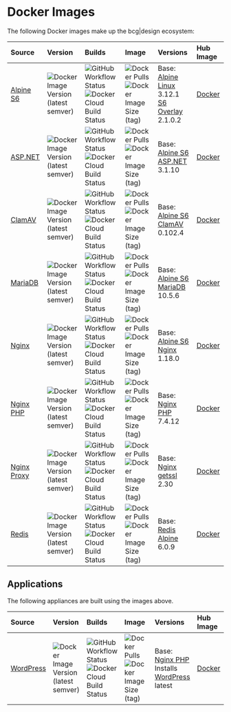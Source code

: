 # Docker Images

The following Docker images make up the bcg|design ecosystem:

Source                                                         | Version                                                                                                               | Builds                                                                                                                                                                                                                                  | Image                                                                                                                                                                                        | Versions                                                                                                                                         | Hub Image
:------------------------------------------------------------- | :-------------------------------------------------------------------------------------------------------------------- | :-------------------------------------------------------------------------------------------------------------------------------------------------------------------------------------------------------------------------------------- | :--------------------------------------------------------------------------------------------------------------------------------------------------------------------------------------------| :----------------------------------------------------------------------------------------------------------------------------------------------- | :-------------------------------------------------------
[Alpine S6](https://github.com/bencgreen/docker-alpine-s6)     | ![Docker Image Version (latest semver)](https://img.shields.io/docker/v/bcgdesign/alpine-s6?sort=semver)   | ![GitHub Workflow Status](https://img.shields.io/github/workflow/status/bencgreen/docker-alpine-s6/build?label=github)<br/>![Docker Cloud Build Status](https://img.shields.io/docker/cloud/build/bcgdesign/alpine-s6?label=docker)     | ![Docker Pulls](https://img.shields.io/docker/pulls/bcgdesign/alpine-s6?label=pulls)<br/>![Docker Image Size (tag)](https://img.shields.io/docker/image-size/bcgdesign/alpine-s6/latest?label=size)     | Base: [Alpine Linux](https://github.com/alpinelinux/docker-alpine) 3.12.1<br>[S6 Overlay](https://github.com/just-containers/s6-overlay) 2.1.0.2 | [Docker](https://hub.docker.com/r/bcgdesign/alpine-s6) 
[ASP.NET](https://github.com/bencgreen/docker-aspnet)          | ![Docker Image Version (latest semver)](https://img.shields.io/docker/v/bcgdesign/aspnet?sort=semver)      | ![GitHub Workflow Status](https://img.shields.io/github/workflow/status/bencgreen/docker-aspnet/build?label=github)<br/>![Docker Cloud Build Status](https://img.shields.io/docker/cloud/build/bcgdesign/aspnet?label=docker)           | ![Docker Pulls](https://img.shields.io/docker/pulls/bcgdesign/aspnet?label=pulls)<br/>![Docker Image Size (tag)](https://img.shields.io/docker/image-size/bcgdesign/aspnet/latest?label=size)           | Base: [Alpine S6](https://github.com/bencgreen/docker-alpine-s6)<br>[ASP.NET](https://dotnet.microsoft.com/apps/aspnet) 3.1.10                   | [Docker](https://hub.docker.com/r/bcgdesign/aspnet)    
[ClamAV](https://github.com/bencgreen/docker-clamav)           | ![Docker Image Version (latest semver)](https://img.shields.io/docker/v/bcgdesign/clamav?sort=semver)      | ![GitHub Workflow Status](https://img.shields.io/github/workflow/status/bencgreen/docker-clamav/build?label=github)<br/>![Docker Cloud Build Status](https://img.shields.io/docker/cloud/build/bcgdesign/clamav?label=docker)           | ![Docker Pulls](https://img.shields.io/docker/pulls/bcgdesign/clamav?label=pulls)<br/>![Docker Image Size (tag)](https://img.shields.io/docker/image-size/bcgdesign/clamav/latest?label=size)           | Base: [Alpine S6](https://github.com/bencgreen/docker-alpine-s6)<br>[ClamAV](https://www.clamav.net) 0.102.4                                     | [Docker](https://hub.docker.com/r/bcgdesign/clamav)    
[MariaDB](https://github.com/bencgreen/docker-mariadb)         | ![Docker Image Version (latest semver)](https://img.shields.io/docker/v/bcgdesign/mariadb?sort=semver)     | ![GitHub Workflow Status](https://img.shields.io/github/workflow/status/bencgreen/docker-mariadb/build?label=github)<br>![Docker Cloud Build Status](https://img.shields.io/docker/cloud/build/bcgdesign/mariadb?label=docker)         | ![Docker Pulls](https://img.shields.io/docker/pulls/bcgdesign/mariadb?label=pulls)<br/>![Docker Image Size (tag)](https://img.shields.io/docker/image-size/bcgdesign/mariadb/latest?label=size)         | Base: [Alpine S6](https://github.com/bencgreen/docker-alpine-s6)<br>[MariaDB](https://mariadb.org) 10.5.6                                        | [Docker](https://hub.docker.com/r/bcgdesign/mariadb)   
[Nginx](https://github.com/bencgreen/docker-nginx)             | ![Docker Image Version (latest semver)](https://img.shields.io/docker/v/bcgdesign/nginx?sort=semver)       | ![GitHub Workflow Status](https://img.shields.io/github/workflow/status/bencgreen/docker-nginx/build?label=github)<br>![Docker Cloud Build Status](https://img.shields.io/docker/cloud/build/bcgdesign/nginx?label=docker)             | ![Docker Pulls](https://img.shields.io/docker/pulls/bcgdesign/nginx?label=pulls)<br>![Docker Image Size (tag)](https://img.shields.io/docker/image-size/bcgdesign/nginx/latest?label=size)             | Base: [Alpine S6](https://github.com/bencgreen/docker-alpine-s6)<br>[Nginx](https://nginx.org/en/) 1.18.0                                        | [Docker](https://hub.docker.com/r/bcgdesign/nginx)     
[Nginx PHP](https://github.com/bencgreen/docker-nginx-php)     | ![Docker Image Version (latest semver)](https://img.shields.io/docker/v/bcgdesign/nginx-php?sort=semver)   | ![GitHub Workflow Status](https://img.shields.io/github/workflow/status/bencgreen/docker-nginx-php/build?label=github)<br>![Docker Cloud Build Status](https://img.shields.io/docker/cloud/build/bcgdesign/nginx-php?label=docker)     | ![Docker Pulls](https://img.shields.io/docker/pulls/bcgdesign/nginx-php?label=pulls)<br>![Docker Image Size (tag)](https://img.shields.io/docker/image-size/bcgdesign/nginx-php/latest?label=size)     | Base: [Nginx](https://github.com/bencgreen/docker-nginx)<br>[PHP](https://php.net) 7.4.12                                                        | [Docker](https://hub.docker.com/r/bcgdesign/nginx-php) 
[Nginx Proxy](https://github.com/bencgreen/docker-nginx-proxy) | ![Docker Image Version (latest semver)](https://img.shields.io/docker/v/bcgdesign/nginx-proxy?sort=semver) | ![GitHub Workflow Status](https://img.shields.io/github/workflow/status/bencgreen/docker-nginx-proxy/build?label=github)<br>![Docker Cloud Build Status](https://img.shields.io/docker/cloud/build/bcgdesign/nginx-proxy?label=docker) | ![Docker Pulls](https://img.shields.io/docker/pulls/bcgdesign/nginx-proxy?label=pulls)<br>![Docker Image Size (tag)](https://img.shields.io/docker/image-size/bcgdesign/nginx-proxy/latest?label=size) | Base: [Nginx](https://github.com/bencgreen/docker-nginx)<br>[getssl](https://github.com/srvrco/getssl) 2.30                                       | [Docker](https://hub.docker.com/r/bcgdesign/nginx-proxy) 
[Redis](https://github.com/bencgreen/docker-redis)             | ![Docker Image Version (latest semver)](https://img.shields.io/docker/v/bcgdesign/redis?sort=semver)       | ![GitHub Workflow Status](https://img.shields.io/github/workflow/status/bencgreen/docker-redis/build?label=github)<br>![Docker Cloud Build Status](https://img.shields.io/docker/cloud/build/bcgdesign/redis?label=docker)             | ![Docker Pulls](https://img.shields.io/docker/pulls/bcgdesign/redis?label=pulls)<br>![Docker Image Size (tag)](https://img.shields.io/docker/image-size/bcgdesign/redis/latest?label=size)             | Base: [Redis Alpine](https://github.com/docker-library/redis) 6.0.9                                                                              | [Docker](https://hub.docker.com/r/bcgdesign/redis)

## Applications

The following appliances are built using the images above.

Source                                                     | Version                                                                                                             | Builds                                                                                                                                                                                                                              | Image                                                                                                                                                                                    | Versions                                                                                                               | Hub Image
:--------------------------------------------------------- | :------------------------------------------------------------------------------------------------------------------ | :---------------------------------------------------------------------------------------------------------------------------------------------------------------------------------------------------------------------------------- | :----------------------------------------------------------------------------------------------------------------------------------------------------------------------------------------| :--------------------------------------------------------------------------------------------------------------------- | :-----------------------------------------------------
[WordPress](https://github.com/bencgreen/docker-wordpress) | ![Docker Image Version (latest semver)](https://img.shields.io/docker/v/bcgdesign/wordpress?sort=semver) | ![GitHub Workflow Status](https://img.shields.io/github/workflow/status/bencgreen/docker-wordpress/build?label=github)<br>![Docker Cloud Build Status](https://img.shields.io/docker/cloud/build/bcgdesign/wordpress?label=docker) | ![Docker Pulls](https://img.shields.io/docker/pulls/bcgdesign/wordpress?label=pulls)<br>![Docker Image Size (tag)](https://img.shields.io/docker/image-size/bcgdesign/wordpress/latest?label=size) | Base: [Nginx PHP](https://github.com/bencgreen/docker-nginx-php)<br>Installs [WordPress](https://wordpress.org) latest | [Docker](https://hub.docker.com/r/bcgdesign/wordpress)
